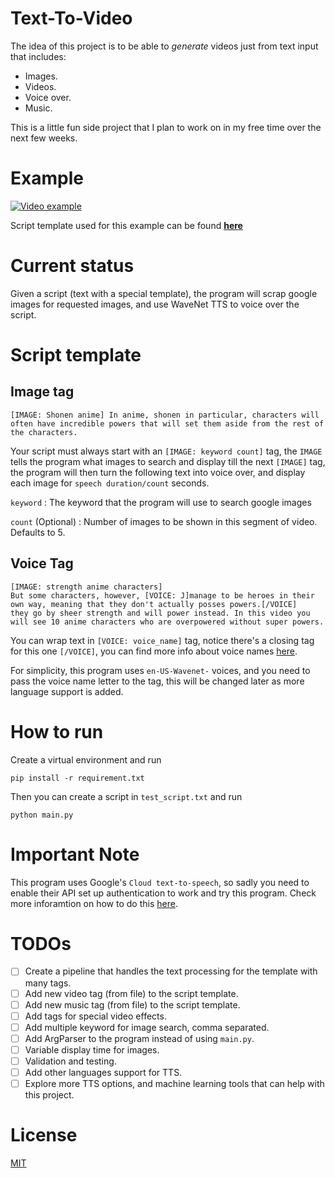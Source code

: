 # Text-To-Video

The idea of this project is to be able to _generate_ videos just from text input that includes:

* Images.
* Videos.
* Voice over.
* Music.

This is a little fun side project that I plan to work on in my free time over the next few weeks.
# Example
[![Video example](https://img.youtube.com/vi/xBDiMOTY1UI/0.jpg)](https://www.youtube.com/watch?v=xBDiMOTY1UI)

Script template used for this example can be found [**here**](./test_script.txt)

# Current status

Given a script (text with a special template), the program will scrap google images for requested images, and use WaveNet TTS to voice over the script.

# Script template

## Image tag
```
[IMAGE: Shonen anime] In anime, shonen in particular, characters will often have incredible powers that will set them aside from the rest of the characters.
```

Your script must always start with an `[IMAGE: keyword count]` tag, the `IMAGE` tells the program what images to search and display till the next `[IMAGE]` tag, the program will then turn the following text into voice over, and display each image for `speech duration/count` seconds.

`keyword` : The keyword that the program will use to search google images

`count` (Optional) : Number of images to be shown in this segment of video. Defaults to 5.

## Voice Tag
```
[IMAGE: strength anime characters]
But some characters, however, [VOICE: J]manage to be heroes in their own way, meaning that they don't actually posses powers.[/VOICE]
they go by sheer strength and will power instead. In this video you will see 10 anime characters who are overpowered without super powers.
```
You can wrap text in `[VOICE: voice_name]` tag, notice there's a closing tag for this one `[/VOICE]`, you can find more info about voice names [here](https://cloud.google.com/text-to-speech/docs/voices).

For simplicity, this program uses `en-US-Wavenet-` voices, and you need to pass the voice name letter to the tag, this will be changed later as more language support is added.

# How to run

Create a virtual environment and run

`pip install -r requirement.txt`

Then you can create a script in `test_script.txt` and run 

`python main.py`

# Important Note
This program uses Google's `Cloud text-to-speech`, so sadly you need to enable their API set up authentication to work and try this program. Check more inforamtion on how to do this [here](https://cloud.google.com/text-to-speech/docs/libraries).



# TODOs
- [ ] Create a pipeline that handles the text processing for the template with many tags.
- [ ] Add new video tag (from file) to the script template.
- [ ] Add new music tag (from file) to the script template.
- [ ] Add tags for special video effects.
- [ ] Add multiple keyword for image search, comma separated.
- [ ] Add ArgParser to the program instead of using `main.py`.
- [ ] Variable display time for images.
- [ ] Validation and testing.
- [ ] Add other languages support for TTS.
- [ ] Explore more TTS options, and machine learning tools that can help with this project.

# License
[MIT](./LICENSE)
